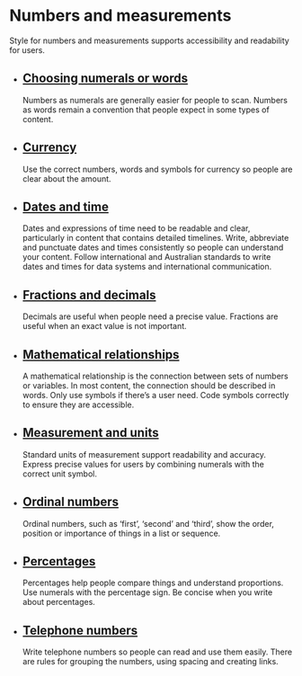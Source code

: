 Numbers and measurements
========================

Style for numbers and measurements supports accessibility and readability for users.

*   [Choosing numerals or words](/grammar-punctuation-and-conventions/numbers-and-measurements/choosing-numerals-or-words)
    ----------------------------------------------------------------------------------------------------------------------
    
    Numbers as numerals are generally easier for people to scan. Numbers as words remain a convention that people expect in some types of content.
    
*   [Currency](/grammar-punctuation-and-conventions/numbers-and-measurements/currency)
    ----------------------------------------------------------------------------------
    
    Use the correct numbers, words and symbols for currency so people are clear about the amount.
    
*   [Dates and time](/grammar-punctuation-and-conventions/numbers-and-measurements/dates-and-time)
    ----------------------------------------------------------------------------------------------
    
    Dates and expressions of time need to be readable and clear, particularly in content that contains detailed timelines. Write, abbreviate and punctuate dates and times consistently so people can understand your content. Follow international and Australian standards to write dates and times for data systems and international communication.
    
*   [Fractions and decimals](/grammar-punctuation-and-conventions/numbers-and-measurements/fractions-and-decimals)
    --------------------------------------------------------------------------------------------------------------
    
    Decimals are useful when people need a precise value. Fractions are useful when an exact value is not important.
    
*   [Mathematical relationships](/grammar-punctuation-and-conventions/numbers-and-measurements/mathematical-relationships)
    ----------------------------------------------------------------------------------------------------------------------
    
    A mathematical relationship is the connection between sets of numbers or variables. In most content, the connection should be described in words. Only use symbols if there’s a user need. Code symbols correctly to ensure they are accessible.
    
*   [Measurement and units](/grammar-punctuation-and-conventions/numbers-and-measurements/measurement-and-units)
    ------------------------------------------------------------------------------------------------------------
    
    Standard units of measurement support readability and accuracy. Express precise values for users by combining numerals with the correct unit symbol.
    
*   [Ordinal numbers](/grammar-punctuation-and-conventions/numbers-and-measurements/ordinal-numbers)
    ------------------------------------------------------------------------------------------------
    
    Ordinal numbers, such as ‘first’, ‘second’ and ‘third’, show the order, position or importance of things in a list or sequence.
    
*   [Percentages](/grammar-punctuation-and-conventions/numbers-and-measurements/percentages)
    ----------------------------------------------------------------------------------------
    
    Percentages help people compare things and understand proportions. Use numerals with the percentage sign. Be concise when you write about percentages.
    
*   [Telephone numbers](/grammar-punctuation-and-conventions/numbers-and-measurements/telephone-numbers)
    ----------------------------------------------------------------------------------------------------
    
    Write telephone numbers so people can read and use them easily. There are rules for grouping the numbers, using spacing and creating links.